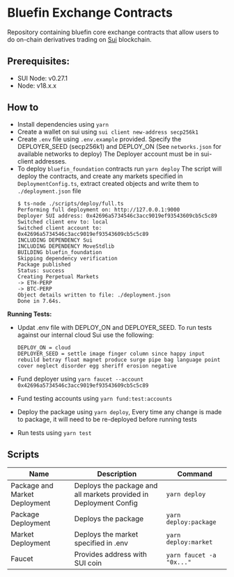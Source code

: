 # Bluefin Exchange Contracts

Repository containing bluefin core exchange contracts that allow users to do on-chain derivatives trading on [Sui](https://sui.io/) blockchain.

## Prerequisites:

- SUI Node: v0.27.1
- Node: v18.x.x

## How to

- Install dependencies using `yarn`
- Create a wallet on sui using `sui client new-address secp256k1`
- Create `.env` file using `.env.example` provided. Specify the DEPLOYER_SEED (secp256k1) and DEPLOY_ON (See `networks.json` for available networks to deploy) The Deployer account must be in sui-client addresses.
- To deploy `bluefin_foundation` contracts run `yarn deploy`
  The script will deploy the contracts, and create any markets specified in `DeploymentConfig.ts`, extract created objects and write them to `./deployment.json` file
  ```
  $ ts-node ./scripts/deploy/full.ts
  Performing full deployment on: http://127.0.0.1:9000
  Deployer SUI address: 0x42696a5734546c3acc9019ef93543609cb5c5c89
  Switched client env to: local
  Switched client account to: 0x42696a5734546c3acc9019ef93543609cb5c5c89
  INCLUDING DEPENDENCY Sui
  INCLUDING DEPENDENCY MoveStdlib
  BUILDING bluefin_foundation
  Skipping dependency verification
  Package published
  Status: success
  Creating Perpetual Markets
  -> ETH-PERP
  -> BTC-PERP
  Object details written to file: ./deployment.json
  Done in 7.64s.
  ```

**Running Tests:**

- Updat .env file with DEPLOY_ON and DEPLOYER_SEED. To run tests against our internal cloud Sui use the following:

  ```
  DEPLOY_ON = cloud
  DEPLOYER_SEED = settle image finger column since happy input rebuild betray float magnet produce surge pipe bag language point cover neglect disorder egg sheriff erosion negative
  ```

- Fund deployer using `yarn faucet --account 0x42696a5734546c3acc9019ef93543609cb5c5c89`
- Fund testing accounts using `yarn fund:test:accounts`
- Deploy the package using `yarn deploy`, Every time any change is made to package, it will need to be re-deployed before running tests
- Run tests using `yarn test`

## Scripts

| Name                          | Description                                                       | Command                  |
| ----------------------------- | ----------------------------------------------------------------- | ------------------------ |
| Package and Market Deployment | Deploys the package and all markets provided in Deployment Config | `yarn deploy`            |
| Package Deployment            | Deploys the package                                               | `yarn deploy:package`    |
| Market Deployment             | Deploys the market specified in .env                              | `yarn deploy:market`     |
| Faucet                        | Provides address with SUI coin                                    | `yarn faucet -a "0x..."` |
